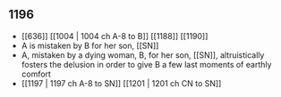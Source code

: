 ## 1196
- [[636]] [[1004 | 1004 ch A-8 to B]] [[1188]] [[1190]] 
- A is mistaken by B for her son, [[SN]]
- A, mistaken by a dying woman, B, for her son, [[SN]], altruistically fosters the delusion in order to give B a few last moments of earthly comfort
- [[1197 | 1197 ch A-8 to SN]] [[1201 | 1201 ch CN to SN]] 

